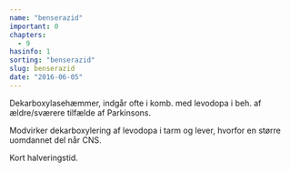 ```yaml
---
name: "benserazid"
important: 0
chapters:  
  - 9
hasinfo: 1
sorting: "benserazid"
slug: benserazid
date: "2016-06-05"
---
```


Dekarboxylasehæmmer, indgår ofte i komb. med levodopa i beh. af ældre/sværere tilfælde af Parkinsons.

Modvirker dekarboxylering af levodopa i tarm og lever, hvorfor en større uomdannet del når CNS.

Kort halveringstid.
